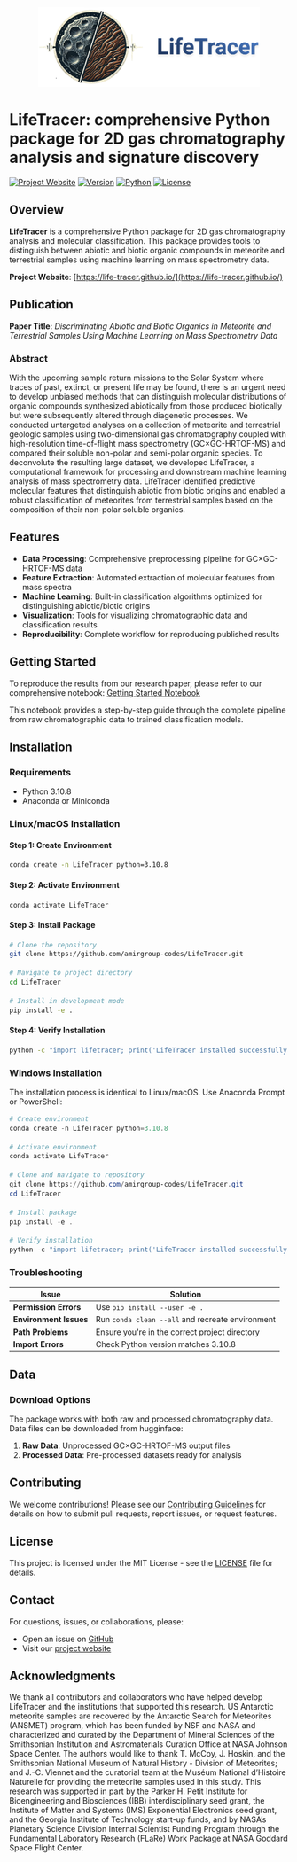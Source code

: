 <div align="center">
  <img src="img/logo_LT.png" width="400px" alt="LifeTracer Logo">
</div>

# LifeTracer: comprehensive Python package for 2D gas chromatography analysis and signature discovery



[![Project Website](https://img.shields.io/badge/Project-Website-orange.svg)](https://life-tracer.github.io/)
[![Version](https://img.shields.io/badge/version-1.0.0.0-blue.svg)](https://github.com/amirgroup-codes/LifeTracer)
[![Python](https://img.shields.io/badge/python-3.10.8-blue.svg)](https://www.python.org/downloads/)
[![License](https://img.shields.io/badge/license-MIT-green.svg)](LICENSE)

## Overview

**LifeTracer** is a comprehensive Python package for 2D gas chromatography analysis and molecular classification. This package provides tools to distinguish between abiotic and biotic organic compounds in meteorite and terrestrial samples using machine learning on mass spectrometry data.

**Project Website**: [https://life-tracer.github.io/](https://life-tracer.github.io/)

## Publication

**Paper Title**: *Discriminating Abiotic and Biotic Organics in Meteorite and Terrestrial Samples Using Machine Learning on Mass Spectrometry Data*

### Abstract
With the upcoming sample return missions to the Solar System where traces of past, extinct, or present life may be found, there is an urgent need to develop unbiased methods that can distinguish molecular distributions of organic compounds synthesized abiotically from those produced biotically but were subsequently altered through diagenetic processes. We conducted untargeted analyses on a collection of meteorite and terrestrial geologic samples using two-dimensional gas chromatography coupled with high-resolution time-of-flight mass spectrometry (GC×GC-HRTOF-MS) and compared their soluble non-polar and semi-polar organic species. To deconvolute the resulting large dataset, we developed LifeTracer, a computational framework for processing and downstream machine learning analysis of mass spectrometry data. LifeTracer identified predictive molecular features that distinguish abiotic from biotic origins and enabled a robust classification of meteorites from terrestrial samples based on the composition of their non-polar soluble organics.
## Features

- **Data Processing**: Comprehensive preprocessing pipeline for GC×GC-HRTOF-MS data
- **Feature Extraction**: Automated extraction of molecular features from mass spectra
- **Machine Learning**: Built-in classification algorithms optimized for distinguishing abiotic/biotic origins
- **Visualization**: Tools for visualizing chromatographic data and classification results
- **Reproducibility**: Complete workflow for reproducing published results

## Getting Started

To reproduce the results from our research paper, please refer to our comprehensive notebook:
[Getting Started Notebook](https://github.com/amirgroup-codes/LifeTracer/blob/main/Getting_Started.ipynb)

This notebook provides a step-by-step guide through the complete pipeline from raw chromatographic data to trained classification models.

## Installation

### Requirements

- Python 3.10.8
- Anaconda or Miniconda

### Linux/macOS Installation

#### Step 1: Create Environment

```bash
conda create -n LifeTracer python=3.10.8
```

#### Step 2: Activate Environment

```bash
conda activate LifeTracer
```

#### Step 3: Install Package

```bash
# Clone the repository
git clone https://github.com/amirgroup-codes/LifeTracer.git

# Navigate to project directory
cd LifeTracer

# Install in development mode
pip install -e .
```

#### Step 4: Verify Installation

```bash
python -c "import lifetracer; print('LifeTracer installed successfully!')"
```

### Windows Installation

The installation process is identical to Linux/macOS. Use Anaconda Prompt or PowerShell:

```powershell
# Create environment
conda create -n LifeTracer python=3.10.8

# Activate environment
conda activate LifeTracer

# Clone and navigate to repository
git clone https://github.com/amirgroup-codes/LifeTracer.git
cd LifeTracer

# Install package
pip install -e .

# Verify installation
python -c "import lifetracer; print('LifeTracer installed successfully!')"
```

### Troubleshooting

| Issue | Solution |
|-------|----------|
| **Permission Errors** | Use `pip install --user -e .` |
| **Environment Issues** | Run `conda clean --all` and recreate environment |
| **Path Problems** | Ensure you're in the correct project directory |
| **Import Errors** | Check Python version matches 3.10.8 |

## Data

### Download Options

The package works with both raw and processed chromatography data. Data files can be downloaded from hugginface:

1. **Raw Data**: Unprocessed GC×GC-HRTOF-MS output files
2. **Processed Data**: Pre-processed datasets ready for analysis

## Contributing

We welcome contributions! Please see our [Contributing Guidelines](CONTRIBUTING.md) for details on how to submit pull requests, report issues, or request features.

## License

This project is licensed under the MIT License - see the [LICENSE](LICENSE) file for details.

## Contact

For questions, issues, or collaborations, please:
- Open an issue on [GitHub](https://github.com/amirgroup-codes/LifeTracer/issues)
- Visit our [project website](https://life-tracer.github.io/)

## Acknowledgments

We thank all contributors and collaborators who have helped develop LifeTracer and the institutions that supported this research. US Antarctic meteorite samples are recovered by the Antarctic Search for Meteorites (ANSMET) program, which has been funded by NSF and NASA and characterized and curated by the Department of Mineral Sciences of the Smithsonian Institution and Astromaterials Curation Office at NASA Johnson Space Center. The authors would like to thank T. McCoy, J. Hoskin, and the Smithsonian National Museum of Natural History - Division of Meteorites; and J.-C. Viennet and the curatorial team at the Muséum National d’Histoire Naturelle for providing the meteorite samples used in this study. This research was supported in part by the Parker H. Petit Institute for Bioengineering and Biosciences (IBB) interdisciplinary seed grant, the Institute of Matter and Systems (IMS) Exponential Electronics seed grant, and the Georgia Institute of Technology start-up funds, and by NASA’s Planetary Science Division Internal Scientist Funding Program through the Fundamental Laboratory Research (FLaRe) Work Package at NASA Goddard Space Flight Center.
